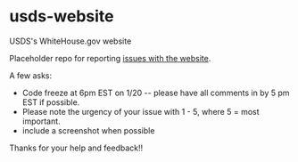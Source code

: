 # usds-website
USDS's WhiteHouse.gov website

Placeholder repo for reporting [issues with the website](https://github.com/WhiteHouse/usds-website/issues).

A few asks:
- Code freeze at 6pm EST on 1/20 -- please have all comments in by 5 pm EST if possible. 
- Please note the urgency of your issue with 1 - 5, where 5 = most important.
- include a screenshot when possible

Thanks for your help and feedback!!
